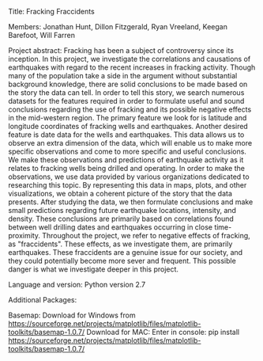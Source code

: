 ﻿Title: Fracking Fraccidents

Members: Jonathan Hunt, Dillon Fitzgerald, Ryan Vreeland, Keegan Barefoot, Will Farren

Project abstract:
Fracking has been a subject of controversy since its inception. In this project, we investigate the correlations and causations of earthquakes with regard to the recent increases in fracking activity. Though many of the population take a side in the argument without substantial background knowledge, there are solid conclusions to be made based on the story the data can tell. In order to tell this story, we search numerous datasets for the features required in order to formulate useful and sound conclusions regarding the use of fracking and its possible negative effects in the mid-western region. The primary feature we look for is latitude and longitude coordinates of fracking wells and earthquakes. Another desired feature is date data for the wells and earthquakes. This data allows us to observe an extra dimension of the data, which will enable us to make more specific observations and come to more specific and useful conclusions. We make these observations and predictions of earthquake activity as it relates to fracking wells being drilled and operating. In order to make the observations, we use data provided by various organizations dedicated to researching this topic. By representing this data in maps, plots, and other visualizations, we obtain a coherent picture of the story that the data presents. After studying the data, we then formulate conclusions and make small predictions regarding future earthquake locations, intensity, and density. These conclusions are primarily based on correlations found between well drilling dates and earthquakes occurring in close time-proximity. Throughout the project, we refer to negative effects of fracking, as "fraccidents". These effects, as we investigate them, are primarily earthquakes. These fraccidents are a genuine issue for our society, and they could potentially become more sever and frequent. This possible danger is what we investigate deeper in this project.

Language and version: Python version 2.7

Additional Packages:

Basemap: Download for Windows from https://sourceforge.net/projects/matplotlib/files/matplotlib-toolkits/basemap-1.0.7/
		 Download for MAC: Enter in console: pip install https://sourceforge.net/projects/matplotlib/files/matplotlib-toolkits/basemap-1.0.7/